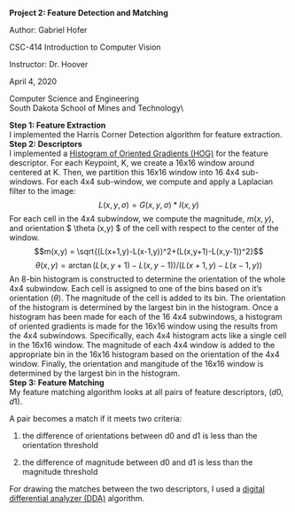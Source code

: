 **Project 2: Feature Detection and Matching**

Author: Gabriel Hofer

CSC-414 Introduction to Computer Vision

Instructor: Dr. Hoover

April 4, 2020

Computer Science and Engineering\
South Dakota School of Mines and Technology\

**Step 1: Feature Extraction**\
I implemented the Harris Corner Detection algorithm for feature
extraction.\
**Step 2: Descriptors**\
I implemented a [Histogram of Oriented Gradients
(HOG)](https://en.wikipedia.org/wiki/Histogram_of_oriented_gradients)
for the feature descriptor. For each Keypoint, K, we create a 16x16
window around centered at K. Then, we partition this 16x16 window into
16 4x4 sub-windows. For each 4x4 sub-window, we compute and apply a
Laplacian filter to the image:
$$L(x,y,\sigma) = G(x,y,\sigma) * I(x,y)$$ For each cell in the 4x4
subwindow, we compute the magnitude, $m(x,y)$, and orientation
$ \theta (x,y) $ of the cell with respect to the center of the window.
$$m(x,y) = \sqrt{(L(x+1,y)-L(x-1,y))^2+(L(x,y+1)-L(x,y-1))^2}$$
$$\theta (x,y) = \arctan{(L(x,y+1)-L(x,y-1))/(L(x+1,y)-L(x-1,y))}$$ An
8-bin histogram is constructed to determine the orientation of the whole
4x4 subwindow. Each cell is assigned to one of the bins based on it’s
orientation ($\theta$). The magnitude of the cell is added to its bin.
The orientation of the histogram is determined by the largest bin in the
histogram. Once a histogram has been made for each of the 16 4x4
subwindows, a histogram of oriented gradients is made for the 16x16
window using the results from the 4x4 subwindows. Specifically, each 4x4
histogram acts like a single cell in the 16x16 window. The magnitude of
each 4x4 window is added to the appropriate bin in the 16x16 histogram
based on the orientation of the 4x4 window. Finally, the orientation and
mangitude of the 16x16 window is determined by the largest bin in the
histogram.\
**Step 3: Feature Matching**\
My feature matching algorithm looks at all pairs of feature descriptors,
$(d0,d1)$.

A pair becomes a match if it meets two criteria:

1.  the difference of orientations between d0 and d1 is less than the
    orientation threshold

2.  the difference of magnitude between d0 and d1 is less than the
    magnitude threshold

For drawing the matches between the two descriptors, I used a [digital
differential analyzer
(DDA)](https://en.wikipedia.org/wiki/Digital_differential_analyzer_(graphics_algorithm))
algorithm.
